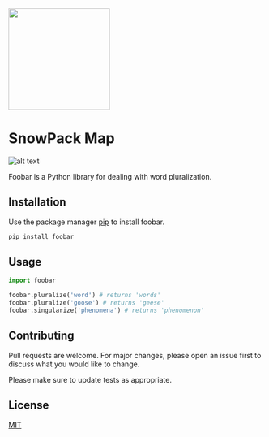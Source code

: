 <img src="https://raw.githubusercontent.com/jackie-kinsler/snowpack/master/static/images/readme/logo.png" width="200" height="auto" />

# SnowPack Map

![alt text](https://raw.githubusercontent.com/jackie-kinsler/snowpack/master/static/images/readme/main.png "Logo Title Text 1")




Foobar is a Python library for dealing with word pluralization.

## Installation

Use the package manager [pip](https://pip.pypa.io/en/stable/) to install foobar.

```bash
pip install foobar
```

## Usage

```python
import foobar

foobar.pluralize('word') # returns 'words'
foobar.pluralize('goose') # returns 'geese'
foobar.singularize('phenomena') # returns 'phenomenon'
```

## Contributing
Pull requests are welcome. For major changes, please open an issue first to discuss what you would like to change.

Please make sure to update tests as appropriate.

## License
[MIT](https://choosealicense.com/licenses/mit/)